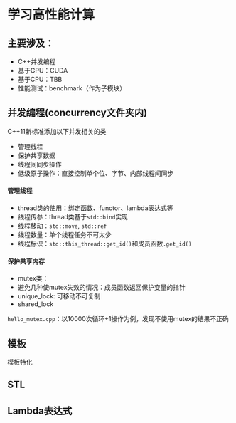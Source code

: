 学习高性能计算
===
主要涉及：
---
- C++并发编程
- 基于GPU：CUDA
- 基于CPU：TBB
- 性能测试：benchmark（作为子模块）


并发编程(concurrency文件夹内)
---
C++11新标准添加以下并发相关的类
- 管理线程
- 保护共享数据
- 线程间同步操作
- 低级原子操作：直接控制单个位、字节、内部线程间同步

#### 管理线程
- thread类的使用：绑定函数、functor、lambda表达式等
- 线程传参：thread类基于`std::bind`实现
- 线程移动：`std::move`, `std::ref`
- 线程数量：单个线程任务不可太少
- 线程标识：`std::this_thread::get_id()`和成员函数`.get_id()`

#### 保护共享内存
- mutex类：
- 避免几种使mutex失效的情况：成员函数返回保护变量的指针
- unique_lock: 可移动不可复制
- shared_lock

`hello_mutex.cpp`：以10000次循环+1操作为例，发现不使用mutex的结果不正确


模板
---

模板特化





STL
---

Lambda表达式
---
